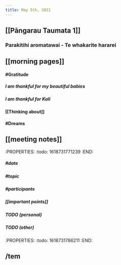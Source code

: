 ```yaml
---
title: May 5th, 2021
---
```


## [[Pāngarau Taumata 1]]
### Parakitihi aromatawai - Te whakarite hararei
## [[morning pages]]
#### #Gratitude
##### I am thankful for my beautiful babies
##### I am thankful for Kali
#### [[Thinking about]]
#### #Dreams
## [[meeting notes]]
:PROPERTIES:
:todo: 1618731771239
:END:
##### #date
##### #topic
##### #participants
##### [[important points]]
##### TODO (personal)
##### TODO (other)
:PROPERTIES:
:todo: 1618731786211
:END:
## /tem
